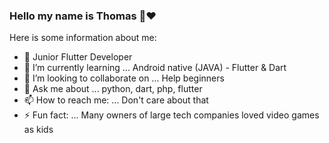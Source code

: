 ### Hello my name is Thomas 👋❤️


Here is some information about me:

- 🐳 Junior Flutter Developer
- 🌱 I’m currently learning ... Android native (JAVA) - Flutter & Dart
- 👯 I’m looking to collaborate on ... Help beginners 
- 💬 Ask me about ... python, dart, php, flutter
- 📫 How to reach me: ... Don't care about that
- ⚡ Fun fact: ... Many owners of large tech companies loved video games as kids
